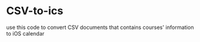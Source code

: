 # CSV-to-ics
use this code to convert CSV documents that contains courses' information to iOS calendar
